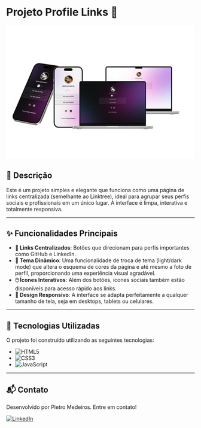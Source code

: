 # Projeto Profile Links 🚀

![Preview do Projeto](./read-me.png)

## 📝 Descrição

Este é um projeto simples e elegante que funciona como uma página de links centralizada (semelhante ao Linktree), ideal para agrupar seus perfis sociais e profissionais em um único lugar. A interface é limpa, interativa e totalmente responsiva.

---

## ✨ Funcionalidades Principais

-   **🔗 Links Centralizados**: Botões que direcionam para perfis importantes como GitHub e LinkedIn.
-   **🎨 Tema Dinâmico**: Uma funcionalidade de troca de tema (light/dark mode) que altera o esquema de cores da página e até mesmo a foto de perfil, proporcionando uma experiência visual agradável.
-   **🖱️ Ícones Interativos**: Além dos botões, ícones sociais também estão disponíveis para acesso rápido aos links.
-   **📱 Design Responsivo**: A interface se adapta perfeitamente a qualquer tamanho de tela, seja em desktops, tablets ou celulares.

---

## 🚀 Tecnologias Utilizadas

O projeto foi construído utilizando as seguintes tecnologias:

-   ![HTML5](https://img.shields.io/badge/HTML5-E34F26?style=for-the-badge&logo=html5&logoColor=white)
-   ![CSS3](https://img.shields.io/badge/CSS3-1572B6?style=for-the-badge&logo=css3&logoColor=white)
-   ![JavaScript](https://img.shields.io/badge/JavaScript-F7DF1E?style=for-the-badge&logo=javascript&logoColor=black)

---
## 📬 Contato

Desenvolvido por Pietro Medeiros. Entre em contato!

[![LinkedIn](https://img.shields.io/badge/LinkedIn-0077B5?style=for-the-badge&logo=linkedin&logoColor=white)](https://www.linkedin.com/in/pietro-medeiros-770bba162/)